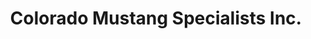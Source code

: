 ---
title: "Colorado Mustang Specialists Inc."
url: /aurora/colorado-mustang-specialists-inc/
shop: Baumarkt
---